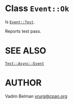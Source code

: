 Class `Event::Ok`
=================

Is [`Event::Test`](Test.md).

Reports test pass.

SEE ALSO
========

[`Test::Async::Event`](../Event.md)

AUTHOR
======

Vadim Belman <vrurg@cpan.org>

